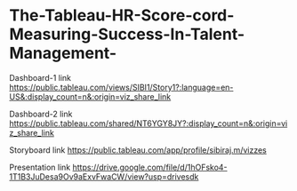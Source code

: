 # The-Tableau-HR-Score-cord-Measuring-Success-In-Talent-Management-



Dashboard-1 link
https://public.tableau.com/views/SIBI1/Story1?:language=en-US&:display_count=n&:origin=viz_share_link

Dashboard-2 link
https://public.tableau.com/shared/NT6YGY8JY?:display_count=n&:origin=viz_share_link

Storyboard link
https://public.tableau.com/app/profile/sibiraj.m/vizzes

Presentation link
https://drive.google.com/file/d/1hOFsko4-1T1B3JuDesa9Ov9aExvFwaCW/view?usp=drivesdk
